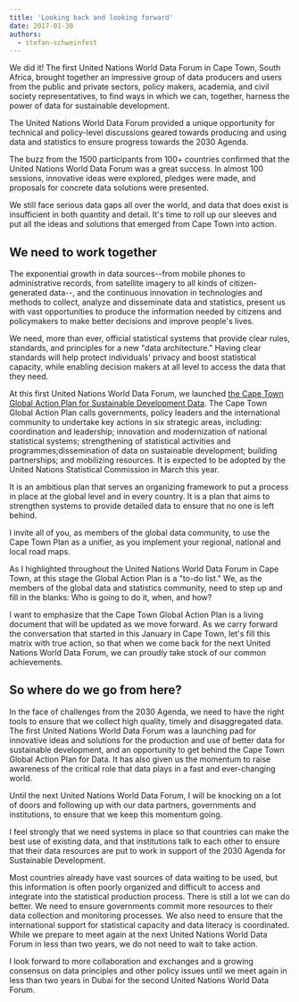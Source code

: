 ```yaml
---
title: 'Looking back and looking forward'
date: 2017-01-30
authors:
  - stefan-schweinfest
---
```


We did it! The first United Nations World Data Forum in Cape Town, South Africa,
brought together an impressive group of data producers and users from the public
and private sectors, policy makers, academia, and civil society representatives,
to find ways in which we can, together, harness the power of data for
sustainable development.

The United Nations World Data Forum provided a unique opportunity for technical
and policy-level discussions geared towards producing and using data and
statistics to ensure progress towards the 2030 Agenda.

The buzz from the 1500 participants from 100+ countries confirmed that the
United Nations World Data Forum was a great success. In almost 100 sessions,
innovative ideas were explored, pledges were made, and proposals for concrete
data solutions were presented.

We still face serious data gaps all over the world, and data that does exist is
insufficient in both quantity and detail. It's time to roll up our sleeves and
put all the ideas and solutions that emerged from Cape Town into action.

## We need to work together

The exponential growth in data sources--from mobile phones to administrative
records, from satellite imagery to all kinds of citizen-generated data--, and
the continuous innovation in technologies and methods to collect, analyze and
disseminate data and statistics, present us with vast opportunities to produce
the information needed by citizens and policymakers to make better decisions and
improve people's lives.

We need, more than ever, official statistical systems that provide clear rules,
standards, and principles for a new "data architecture." Having clear standards
will help protect individuals' privacy and boost statistical capacity, while
enabling decision makers at all level to access the data that they need.

At this first United Nations World Data Forum, we launched
[the Cape Town Global Action Plan for Sustainable Development Data](https://unstats.un.org/sdgs/hlg/cape-town-global-action-plan/).
The Cape Town Global Action Plan calls governments, policy leaders and the
international community to undertake key actions in six strategic areas,
including: coordination and leadership; innovation and modernization of national
statistical systems; strengthening of statistical activities and
programmes;dissemination of data on sustainable development; building
partnerships; and mobilizing resources. It is expected to be adopted by the
United Nations Statistical Commission in March this year.

It is an ambitious plan that serves an organizing framework to put a process in
place at the global level and in every country. It is a plan that aims to
strengthen systems to provide detailed data to ensure that no one is left
behind.

I invite all of you, as members of the global data community, to use the Cape
Town Plan as a unifier, as you implement your regional, national and local road
maps.

As I highlighted throughout the United Nations World Data Forum in Cape Town, at
this stage the Global Action Plan is a "to-do list." We, as the members of the
global data and statistics community, need to step up and fill in the blanks:
Who is going to do it, when, and how?

I want to emphasize that the Cape Town Global Action Plan is a living document
that will be updated as we move forward. As we carry forward the conversation
that started in this January in Cape Town, let's fill this matrix with true
action, so that when we come back for the next United Nations World Data Forum,
we can proudly take stock of our common achievements.

## So where do we go from here?

In the face of challenges from the 2030 Agenda, we need to have the right tools
to ensure that we collect high quality, timely and disaggregated data. The first
United Nations World Data Forum was a launching pad for innovative ideas and
solutions for the production and use of better data for sustainable development,
and an opportunity to get behind the Cape Town Global Action Plan for Data. It
has also given us the momentum to raise awareness of the critical role that data
plays in a fast and ever-changing world.

Until the next United Nations World Data Forum, I will be knocking on a lot of
doors and following up with our data partners, governments and institutions, to
ensure that we keep this momentum going.

I feel strongly that we need systems in place so that countries can make the
best use of existing data, and that institutions talk to each other to ensure
that their data resources are put to work in support of the 2030 Agenda for
Sustainable Development.

Most countries already have vast sources of data waiting to be used, but this
information is often poorly organized and difficult to access and integrate into
the statistical production process. There is still a lot we can do better. We
need to ensure governments commit more resources to their data collection and
monitoring processes. We also need to ensure that the international support for
statistical capacity and data literacy is coordinated. While we prepare to meet
again at the next United Nations World Data Forum in less than two years, we do
not need to wait to take action.

I look forward to more collaboration and exchanges and a growing consensus on
data principles and other policy issues until we meet again in less than two
years in Dubai for the second United Nations World Data Forum.
